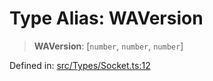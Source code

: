 # Type Alias: WAVersion

> **WAVersion**: \[`number`, `number`, `number`\]

Defined in: [src/Types/Socket.ts:12](https://github.com/Fokusdotid/Baileys/blob/a954da2ee3c892812cf9528a5a214092693c872f/src/Types/Socket.ts#L12)
